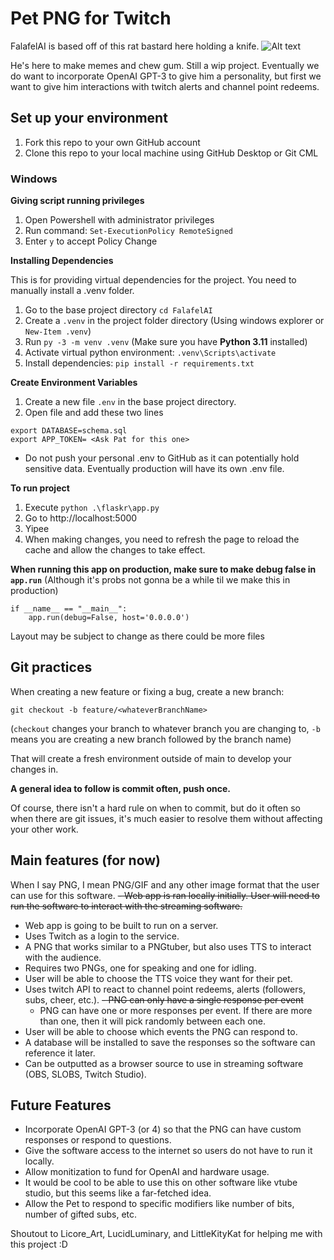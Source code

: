 
# Pet PNG for Twitch
FalafelAI is based off of this rat bastard here holding a knife.
![Alt text](flaskr/static/IMG_7847.png)

He's here to make memes and chew gum. Still a wip project. Eventually we do want to incorporate OpenAI GPT-3 to give him a personality, but first we want to give him interactions with twitch alerts and channel point redeems.

## Set up your environment

1. Fork this repo to your own GitHub account
2. Clone this repo to your local machine using GitHub Desktop or Git CML

### **Windows**

**Giving script running privileges**

1. Open Powershell with administrator privileges
2. Run command: `Set-ExecutionPolicy RemoteSigned`
3. Enter `y` to accept Policy Change


**Installing Dependencies**

This is for providing virtual dependencies for the project. You need to manually install a .venv folder.
1. Go to the base project directory `cd FalafelAI`
2. Create a `.venv` in the project folder directory (Using windows explorer or `New-Item .venv`)
3. Run `py -3 -m venv .venv` (Make sure you have **Python 3.11** installed)
4. Activate virtual python environment: `.venv\Scripts\activate`
5. Install dependencies: `pip install -r requirements.txt`

**Create Environment Variables**
1. Create a new file `.env` in the base project directory. 
2. Open file and add these two lines
```
export DATABASE=schema.sql
export APP_TOKEN= <Ask Pat for this one>
```
- Do not push your personal .env to GitHub as it can potentially hold sensitive data. Eventually production will have its own .env file.

**To run project**
1. Execute `python .\flaskr\app.py`
2. Go to http://localhost:5000
3. Yipee
4. When making changes, you need to refresh the page to reload the cache and allow the changes to take effect.

**When running this app on production, make sure to make debug false in `app.run`**
(Although it's probs not gonna be a while til we make this in production)
```
if __name__ == "__main__":
    app.run(debug=False, host='0.0.0.0')
```

Layout may be subject to change as there could be more files

## Git practices
When creating a new feature or fixing a bug, create a new branch:
```
git checkout -b feature/<whateverBranchName>
```
(`checkout` changes your branch to whatever branch you are changing to, `-b` means you are creating a new branch followed by the branch name)

That will create a fresh environment outside of main to develop your changes in.

**A general idea to follow is commit often, push once.**

Of course, there isn't a hard rule on when to commit, but do it often so when there are git issues, it's much easier to resolve them without affecting your other work.


## Main features (for now)
When I say PNG, I mean PNG/GIF and any other image format that the user can use for this software.
~~- Web app is ran locally initially. User will need to run the software to interact with the streaming software.~~
- Web app is going to be built to run on a server.
- Uses Twitch as a login to the service.
- A PNG that works similar to a PNGtuber, but also uses TTS to interact with the audience.
- Requires two PNGs, one for speaking and one for idling.
- User will be able to choose the TTS voice they want for their pet.
- Uses twitch API to react to channel point redeems, alerts (followers, subs, cheer, etc.).
    ~~- PNG can only have a single response per event~~
    - PNG can have one or more responses per event. If there are more than one, then it will pick randomly between each one.
- User will be able to choose which events the PNG can respond to.
- A database will be installed to save the responses so the software can reference it later.
- Can be outputted as a browser source to use in streaming software (OBS, SLOBS, Twitch Studio).

## Future Features
- Incorporate OpenAI GPT-3 (or 4) so that the PNG can have custom responses or respond to questions.
- Give the software access to the internet so users do not have to run it locally.
- Allow monitization to fund for OpenAI and hardware usage.
- It would be cool to be able to use this on other software like vtube studio, but this seems like a far-fetched idea.
- Allow the Pet to respond to specific modifiers like number of bits, number of gifted subs, etc.

Shoutout to Licore_Art, LucidLuminary, and LittleKityKat for helping me with this project :D

